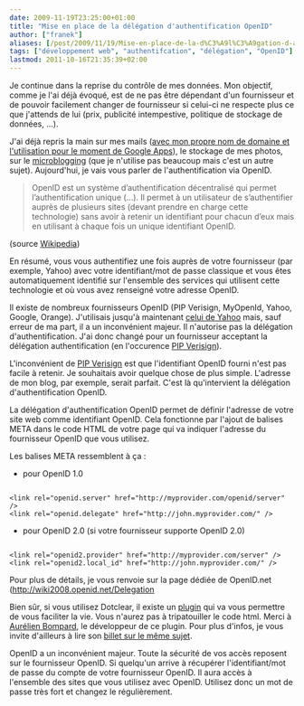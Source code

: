 ```yaml
---
date: 2009-11-19T23:25:00+01:00
title: "Mise en place de la délégation d'authentification OpenID"
author: ["franek"]
aliases: [/post/2009/11/19/Mise-en-place-de-la-d%C3%A9l%C3%A9gation-d-authentification-OpenId]
tags: ["développement web", "authentifcation", "délégation", "OpenID"]
lastmod: 2011-10-16T21:35:39+02:00
---
```

Je continue dans la reprise du contrôle de mes données. Mon objectif, comme je l'ai déjà évoqué, est de ne pas être dépendant d'un fournisseur et de pouvoir facilement changer de fournisseur si celui-ci ne respecte plus ce que j'attends de lui (prix, publicité intempestive, politique de stockage de données, ...).

J'ai déjà repris la main sur mes mails ([avec mon propre nom de domaine et l'utilisation pour le moment de Google Apps](http://www.karlesnine.com/post/2009/11/20/Migration-DNS-n%C3%A9c%C3%A9ssaire-pour-utiliser-Google-App-avec-votre-nom-de-domaine)), le stockage de mes photos, sur le [microblogging](https://franek.chicour.net/post/2009/11/04/Le-microblogging-opensource) (que je n'utilise pas beaucoup mais c'est un autre sujet). Aujourd'hui, je vais vous parler de l'authentification via OpenID.

> OpenID est un système d’authentification décentralisé qui permet l’authentification unique (...). Il permet à un utilisateur de s’authentifier auprès de plusieurs sites (devant prendre en charge cette technologie) sans avoir à retenir un identifiant pour chacun d’eux mais en utilisant à chaque fois un unique identifiant OpenID.

(source [Wikipedia](http://fr.wikipedia.org/wiki/OpenID))

En résumé, vous vous authentifiez une fois auprès de votre fournisseur (par exemple, Yahoo) avec votre identifiant/mot de passe classique et vous êtes automatiquement identifié sur l'ensemble des services qui utilisent cette technologie et où vous avez renseigné votre adresse OpenID.

Il existe de nombreux fournisseurs OpenID (PIP Verisign, MyOpenId, Yahoo, Google, Orange). J'utilisais jusqu'à maintenant [celui de Yahoo](http://openid.yahoo.com/) mais, sauf erreur de ma part, il a un inconvénient majeur. Il n'autorise pas la délégation d'authentification. J'ai donc changé pour un fournisseur acceptant la délégation authentification (en l'occurence [PIP Verisign](https://pip.verisignlabs.com/)).

L'inconvénient de [PIP Verisign](https://pip.verisignlabs.com/) est que l'identifiant OpenID fourni n'est pas facile à retenir. Je souhaitais avoir quelque chose de plus simple. L'adresse de mon blog, par exemple, serait parfait. C'est là qu'intervient la délégation d'authentification OpenID.

La délégation d'authentification OpenID permet de définir l'adresse de votre site web comme identifiant OpenID. Cela fonctionne par l'ajout de balises META dans le code HTML de votre page qui va indiquer l'adresse du fournisseur OpenID que vous utilisez.

Les balises META ressemblent à ça :

- pour OpenID 1.0

```

<link rel="openid.server" href="http://myprovider.com/openid/server" />
<link rel="openid.delegate" href="http://john.myprovider.com/" />
```

- pour OpenID 2.0 (si votre fournisseur supporte OpenID 2.0)

```

<link rel="openid2.provider" href="http://myprovider.com/server" />
<link rel="openid2.local_id" href="http://john.myprovider.com/" />
```

Pour plus de détails, je vous renvoie sur la page dédiée de OpenID.net (<http://wiki2008.openid.net/Delegation>

Bien sûr, si vous utilisez Dotclear, il existe un [plugin](http://lab.dotclear.org/wiki/plugin/openidDelegation/fr) qui va vous permettre de vous faciliter la vie. Vous n'aurez pas à tripatouiller le code html. Merci à [Aurélien Bompard](http://aurelien.bompard.org/), le développeur de ce plugin. Pour plus d'infos, je vous invite d'ailleurs à lire son [billet sur le même sujet](http://aurelien.bompard.org/post/2009/05/18/Utiliser-son-blog-Dotclear-comme-identifiant-OpenID).

OpenID a un inconvénient majeur. Toute la sécurité de vos accès reposent sur le fournisseur OpenID. Si quelqu'un arrive à récupérer l'identifiant/mot de passe du compte de votre fournisseur OpenID. Il aura accès à l'ensemble des sites que vous utilisez avec OpenID. Utilisez donc un mot de passe très fort et changez le régulièrement.

